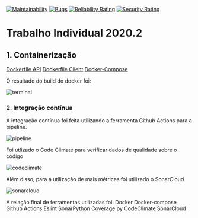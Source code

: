 [![Maintainability](https://api.codeclimate.com/v1/badges/f2904b3531beed53b42b/maintainability)](https://codeclimate.com/github/AmandaMuniz/Trabalho-Individual-2020-2/maintainability)
[![Bugs](https://sonarcloud.io/api/project_badges/measure?project=AmandaMuniz_Trabalho-Individual-2020-2&metric=bugs)](https://sonarcloud.io/dashboard?id=AmandaMuniz_Trabalho-Individual-2020-2)
[![Reliability Rating](https://sonarcloud.io/api/project_badges/measure?project=AmandaMuniz_Trabalho-Individual-2020-2&metric=reliability_rating)](https://sonarcloud.io/dashboard?id=AmandaMuniz_Trabalho-Individual-2020-2)
[![Security Rating](https://sonarcloud.io/api/project_badges/measure?project=AmandaMuniz_Trabalho-Individual-2020-2&metric=security_rating)](https://sonarcloud.io/dashboard?id=AmandaMuniz_Trabalho-Individual-2020-2)



# Trabalho Individual 2020.2


## 1. Containerização

[Dockerfile API](https://github.com/AmandaMuniz/Trabalho-Individual-2020-2/blob/master/api/Dockerfile)
[Dockerfile Client](https://github.com/AmandaMuniz/Trabalho-Individual-2020-2/blob/master/client/Dockerfile)
[Docker-Compose](https://github.com/AmandaMuniz/Trabalho-Individual-2020-2/blob/master/docker-compose.yml)

O resultado do build do docker foi:

![terminal](https://ibb.co/HzSJRrg)

### 2. Integração contínua

A integração contínua foi feita utilizando a ferramenta Github Actions para a pipeline.

![pipeline](https://ibb.co/9yPcvYw)

Foi utlizado o Code Climate para verificar dados de qualidade sobre o código

![codeclimate](https://ibb.co/GdvBtS0)

Além disso, para a utilização de mais métricas foi utilizado o SonarCloud

![sonarcloud](https://ibb.co/DGyRmhD)

A relação final de ferramentas utilizadas foi:
Docker
Docker-compose
Github Actions
Eslint
SonarPython
Coverage.py
CodeClimate
SonarCloud










